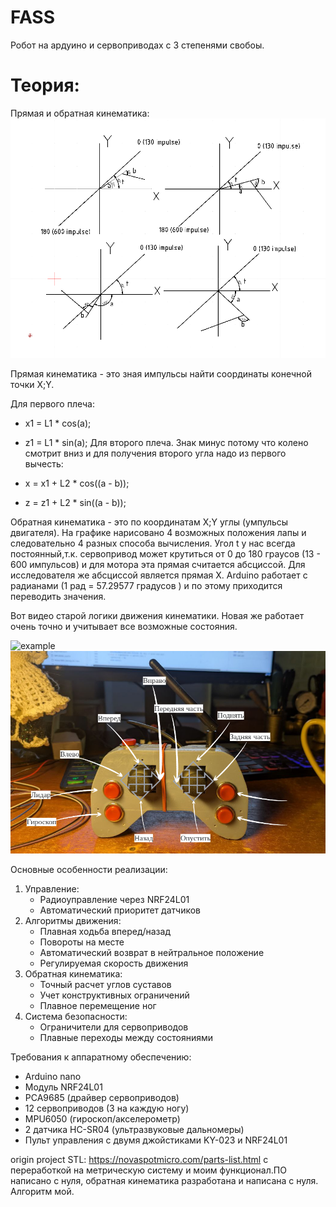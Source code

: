 # FASS

Робот на ардуино и сервоприводах с 3 степенями свобоы.

# Теория:
Прямая и обратная кинематика:
<img src="https://github.com/oditynet/Fass/blob/main/dog/kinematic.png" title="example" width="800" />

Прямая кинематика - это зная импульсы найти соординаты конечной точки X;Y.

Для первого плеча:

  - x1 = L1 * cos(a);
  - z1 = L1 * sin(a);
Для второго плеча. Знак минус потому что колено смотрит вниз и для получения второго угла надо из первого вычесть:

   - x = x1 + L2 * cos((a - b));
   - z = z1 + L2 * sin((a - b));

Обратная кинематика - это по координатам X;Y углы (умпульсы двигателя). На графике нарисовано 4 возможных положения лапы и следовательно 4 разных способа вычисления. Угол t у нас всегда постоянный,т.к. сервопривод может крутиться от 0 до 180 граусов (13 - 600 импульсов) и для мотора эта прямая считается абсциссой. Для исследователя же абсциссой является прямая Х. Arduino работает с радианами (1 рад = 57.29577 градусов ) и по этому приходится переводить значения. 

Вот видео старой логики движения кинематики. Новая же работает очень точно и учитывает все возможные состояния.

<img src="https://github.com/oditynet/Fass/blob/main/leg.gif" title="example" width="800" />

<img src="https://github.com/oditynet/Fass/blob/main/jostic/jostic-info.png" title="example" width="800" />


Основные особенности реализации:
   1) Управление:
      - Радиоуправление через NRF24L01
      - Автоматический приоритет датчиков
   2) Алгоритмы движения:
       - Плавная ходьба вперед/назад
       - Повороты на месте
       - Автоматический возврат в нейтральное положение
       - Регулируемая скорость движения
   3) Обратная кинематика:
       - Точный расчет углов суставов
       - Учет конструктивных ограничений
       - Плавное перемещение ног
   4) Система безопасности:
       - Ограничители для сервоприводов
       - Плавные переходы между состояниями

Требования к аппаратному обеспечению:
   - Arduino nano
   - Модуль NRF24L01
   - PCA9685 (драйвер сервоприводов)
   - 12 сервоприводов (3 на каждую ногу)
   - MPU6050 (гироскоп/акселерометр)
   - 2 датчика HC-SR04 (ультразвуковые дальномеры)
   - Пульт управления с двумя джойстиками KY-023 и NRF24L01
   
origin project STL: https://novaspotmicro.com/parts-list.html c переработкой на метрическую систему и моим функционал.ПО написано с нуля, обратная кинематика разработана и написана с нуля. Алгоритм мой.
